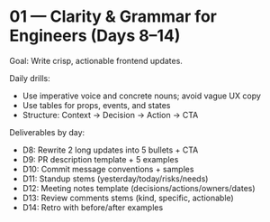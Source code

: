 # 01 — Clarity & Grammar for Engineers (Days 8–14)

Goal: Write crisp, actionable frontend updates.

Daily drills:
- Use imperative voice and concrete nouns; avoid vague UX copy
- Use tables for props, events, and states
- Structure: Context → Decision → Action → CTA

Deliverables by day:
- D8: Rewrite 2 long updates into 5 bullets + CTA
- D9: PR description template + 5 examples
- D10: Commit message conventions + samples
- D11: Standup stems (yesterday/today/risks/needs)
- D12: Meeting notes template (decisions/actions/owners/dates)
- D13: Review comments stems (kind, specific, actionable)
- D14: Retro with before/after examples
